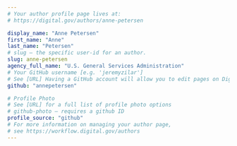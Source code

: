 ```yaml
---
# Your author profile page lives at:
# https://digital.gov/authors/anne-petersen

display_name: "Anne Petersen"
first_name: "Anne"
last_name: "Petersen"
# slug — the specific user-id for an author.
slug: anne-petersen
agency_full_name: "U.S. General Services Administration"
# Your GitHub username [e.g. 'jeremyzilar']
# See [URL] Having a GitHub account will allow you to edit pages on DigitalGov. The image used in your GitHub account can also be used to populate your digital.gov profile photo.
github: "annepetersen"

# Profile Photo
# See [URL] for a full list of profile photo options
# github-photo — requires a github ID
profile_source: "github"
# For more information on managing your author page,
# see https://workflow.digital.gov/authors
---
```

